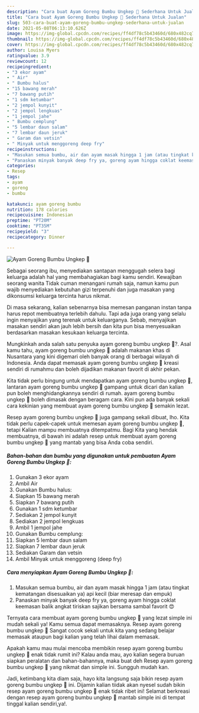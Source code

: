 ```yaml
---
description: "Cara buat Ayam Goreng Bumbu Ungkep 🐔 Sederhana Untuk Jualan"
title: "Cara buat Ayam Goreng Bumbu Ungkep 🐔 Sederhana Untuk Jualan"
slug: 503-cara-buat-ayam-goreng-bumbu-ungkep-sederhana-untuk-jualan
date: 2021-05-08T06:13:10.626Z
image: https://img-global.cpcdn.com/recipes/ff4df78c5b43460d/680x482cq70/ayam-goreng-bumbu-ungkep-🐔-foto-resep-utama.jpg
thumbnail: https://img-global.cpcdn.com/recipes/ff4df78c5b43460d/680x482cq70/ayam-goreng-bumbu-ungkep-🐔-foto-resep-utama.jpg
cover: https://img-global.cpcdn.com/recipes/ff4df78c5b43460d/680x482cq70/ayam-goreng-bumbu-ungkep-🐔-foto-resep-utama.jpg
author: Louisa Myers
ratingvalue: 3.9
reviewcount: 12
recipeingredient:
- "3 ekor ayam"
- " Air"
- " Bumbu halus"
- "15 bawang merah"
- "7 bawang putih"
- "1 sdm ketumbar"
- "2 jempol kunyit"
- "2 jempol lengkuas"
- "1 jempol jahe"
- " Bumbu cemplung"
- "5 lembar daun salam"
- "7 lembar daun jeruk"
- " Garam dan vetsin"
- " Minyak untuk menggoreng deep fry"
recipeinstructions:
- "Masukan semua bumbu, air dan ayam masak hingga 1 jam (atau tingkat kematangan disesuaikan ya) api kecil (biar meresap dan empuk)"
- "Panaskan minyak banyak deep fry ya, goreng ayam hingga coklat keemasan balik angkat tiriskan sajikan bersama sambal favorit 😍"
categories:
- Resep
tags:
- ayam
- goreng
- bumbu

katakunci: ayam goreng bumbu 
nutrition: 178 calories
recipecuisine: Indonesian
preptime: "PT20M"
cooktime: "PT35M"
recipeyield: "3"
recipecategory: Dinner

---
```



![Ayam Goreng Bumbu Ungkep 🐔](https://img-global.cpcdn.com/recipes/ff4df78c5b43460d/680x482cq70/ayam-goreng-bumbu-ungkep-🐔-foto-resep-utama.jpg)

Sebagai seorang ibu, menyediakan santapan menggugah selera bagi keluarga adalah hal yang membahagiakan bagi kamu sendiri. Kewajiban seorang  wanita Tidak cuman menangani rumah saja, namun kamu pun wajib menyediakan kebutuhan gizi terpenuhi dan juga masakan yang dikonsumsi keluarga tercinta harus nikmat.

Di masa  sekarang, kalian sebenarnya bisa memesan panganan instan tanpa harus repot membuatnya terlebih dahulu. Tapi ada juga orang yang selalu ingin menyajikan yang terenak untuk keluarganya. Sebab, menyajikan masakan sendiri akan jauh lebih bersih dan kita pun bisa menyesuaikan berdasarkan masakan kesukaan keluarga tercinta. 



Mungkinkah anda salah satu penyuka ayam goreng bumbu ungkep 🐔?. Asal kamu tahu, ayam goreng bumbu ungkep 🐔 adalah makanan khas di Nusantara yang kini digemari oleh banyak orang di berbagai wilayah di Indonesia. Anda dapat memasak ayam goreng bumbu ungkep 🐔 kreasi sendiri di rumahmu dan boleh dijadikan makanan favorit di akhir pekan.

Kita tidak perlu bingung untuk mendapatkan ayam goreng bumbu ungkep 🐔, lantaran ayam goreng bumbu ungkep 🐔 gampang untuk dicari dan kalian pun boleh menghidangkannya sendiri di rumah. ayam goreng bumbu ungkep 🐔 boleh dimasak dengan beragam cara. Kini pun ada banyak sekali cara kekinian yang membuat ayam goreng bumbu ungkep 🐔 semakin lezat.

Resep ayam goreng bumbu ungkep 🐔 juga gampang sekali dibuat, lho. Kita tidak perlu capek-capek untuk memesan ayam goreng bumbu ungkep 🐔, tetapi Kalian mampu membuatnya ditempatmu. Bagi Kita yang hendak membuatnya, di bawah ini adalah resep untuk membuat ayam goreng bumbu ungkep 🐔 yang mantab yang bisa Anda coba sendiri.

<!--inarticleads1-->

##### Bahan-bahan dan bumbu yang digunakan untuk pembuatan Ayam Goreng Bumbu Ungkep 🐔:

1. Gunakan 3 ekor ayam
1. Ambil  Air
1. Gunakan  Bumbu halus:
1. Siapkan 15 bawang merah
1. Siapkan 7 bawang putih
1. Gunakan 1 sdm ketumbar
1. Sediakan 2 jempol kunyit
1. Sediakan 2 jempol lengkuas
1. Ambil 1 jempol jahe
1. Gunakan  Bumbu cemplung:
1. Siapkan 5 lembar daun salam
1. Siapkan 7 lembar daun jeruk
1. Sediakan  Garam dan vetsin
1. Ambil  Minyak untuk menggoreng (deep fry)




<!--inarticleads2-->

##### Cara menyiapkan Ayam Goreng Bumbu Ungkep 🐔:

1. Masukan semua bumbu, air dan ayam masak hingga 1 jam (atau tingkat kematangan disesuaikan ya) api kecil (biar meresap dan empuk)
1. Panaskan minyak banyak deep fry ya, goreng ayam hingga coklat keemasan balik angkat tiriskan sajikan bersama sambal favorit 😍




Ternyata cara membuat ayam goreng bumbu ungkep 🐔 yang lezat simple ini mudah sekali ya! Kamu semua dapat memasaknya. Resep ayam goreng bumbu ungkep 🐔 Sangat cocok sekali untuk kita yang sedang belajar memasak ataupun bagi kalian yang telah lihai dalam memasak.

Apakah kamu mau mulai mencoba membikin resep ayam goreng bumbu ungkep 🐔 enak tidak rumit ini? Kalau anda mau, ayo kalian segera buruan siapkan peralatan dan bahan-bahannya, maka buat deh Resep ayam goreng bumbu ungkep 🐔 yang nikmat dan simple ini. Sungguh mudah kan. 

Jadi, ketimbang kita diam saja, hayo kita langsung saja bikin resep ayam goreng bumbu ungkep 🐔 ini. Dijamin kalian tiidak akan nyesel sudah bikin resep ayam goreng bumbu ungkep 🐔 enak tidak ribet ini! Selamat berkreasi dengan resep ayam goreng bumbu ungkep 🐔 mantab simple ini di tempat tinggal kalian sendiri,ya!.

